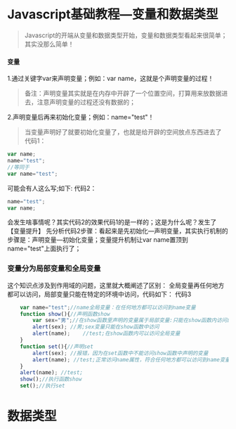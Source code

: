 # Javascript基础教程—变量和数据类型
>Javascript的开端从变量和数据类型开始，变量和数据类型看起来很简单；其实没那么简单！

#### 变量
1.通过关键字var来声明变量；例如：var name，这就是个声明变量的过程！

>备注：声明变量其实就是在内存中开辟了一个位置空间，打算用来放数据进去，注意声明变量的过程还没有数据的；

2.声明变量后再来初始化变量；例如：name="test"！
>当变量声明好了就要初始化变量了，也就是给开辟的空间放点东西进去了
代码1：
```javascript
var name;
name="test";
//等同于
var name="test";
```
可能会有人这么写;如下:
代码2：
```javascript
name="test";
var name;
````
会发生啥事情呢？其实代码2的效果代码1的是一样的；这是为什么呢？发生了【变量提升】
先分析代码2步骤：看起来是先初始化—声明变量，其实执行机制的步骤是：声明变量—初始化变量；变量提升机制让var name置顶到name="test"上面执行了；

### 变量分为局部变量和全局变量
这个知识点涉及到作用域的问题，这里就大概阐述了区别：
全局变量再任何地方都可以访问，局部变量只能在特定的环境中访问，代码如下：
代码3
```javascript
    var name="test";//name全局变量：在任何地方都可以访问到name变量
    function show(){//声明函数show
        var sex="男";//在show函数里声明的变量属于局部变量:只能在show函数内访问的变量
        alert(sex); //男;sex变量只能在show函数中访问
        alert(name);    //test;在show函数内可以访问全局变量
    }
    function set(){//声明set
        alert(sex); //报错，因为在set函数中不能访问show函数中声明的变量
        alert(name); //test;正常访问name属性，符合任何地方都可以访问到name变量
    }
    alert(name); //test;
    show();//执行函数show
    set();//执行set
```

# 数据类型

